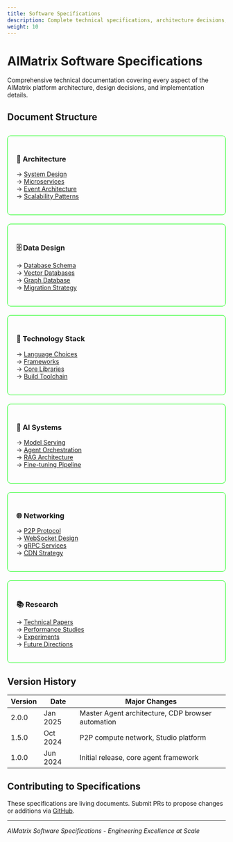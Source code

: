 ```yaml
---
title: Software Specifications
description: Complete technical specifications, architecture decisions, and engineering documentation for AIMatrix
weight: 10
---
```


# AIMatrix Software Specifications

Comprehensive technical documentation covering every aspect of the AIMatrix platform architecture, design decisions, and implementation details.

## Document Structure

<div style="display: grid; grid-template-columns: repeat(auto-fit, minmax(300px, 1fr)); gap: 20px; margin: 30px 0;">

  <div style="border: 1px solid #00ff00; padding: 20px; border-radius: 8px;">
    <h3>📐 Architecture</h3>
    <ul style="list-style: none; padding: 0;">
      <li>→ <a href="/specs/architecture/system-design">System Design</a></li>
      <li>→ <a href="/specs/architecture/microservices">Microservices</a></li>
      <li>→ <a href="/specs/architecture/event-driven">Event Architecture</a></li>
      <li>→ <a href="/specs/architecture/scalability">Scalability Patterns</a></li>
    </ul>
  </div>

  <div style="border: 1px solid #00ff00; padding: 20px; border-radius: 8px;">
    <h3>🗄️ Data Design</h3>
    <ul style="list-style: none; padding: 0;">
      <li>→ <a href="/specs/database/schema">Database Schema</a></li>
      <li>→ <a href="/specs/database/vector-stores">Vector Databases</a></li>
      <li>→ <a href="/specs/database/graph-db">Graph Database</a></li>
      <li>→ <a href="/specs/database/migrations">Migration Strategy</a></li>
    </ul>
  </div>

  <div style="border: 1px solid #00ff00; padding: 20px; border-radius: 8px;">
    <h3>🔧 Technology Stack</h3>
    <ul style="list-style: none; padding: 0;">
      <li>→ <a href="/specs/stack/languages">Language Choices</a></li>
      <li>→ <a href="/specs/stack/frameworks">Frameworks</a></li>
      <li>→ <a href="/specs/stack/libraries">Core Libraries</a></li>
      <li>→ <a href="/specs/stack/toolchain">Build Toolchain</a></li>
    </ul>
  </div>

  <div style="border: 1px solid #00ff00; padding: 20px; border-radius: 8px;">
    <h3>🤖 AI Systems</h3>
    <ul style="list-style: none; padding: 0;">
      <li>→ <a href="/specs/ai/model-serving">Model Serving</a></li>
      <li>→ <a href="/specs/ai/orchestration">Agent Orchestration</a></li>
      <li>→ <a href="/specs/ai/rag-pipeline">RAG Architecture</a></li>
      <li>→ <a href="/specs/ai/fine-tuning">Fine-tuning Pipeline</a></li>
    </ul>
  </div>

  <div style="border: 1px solid #00ff00; padding: 20px; border-radius: 8px;">
    <h3>🌐 Networking</h3>
    <ul style="list-style: none; padding: 0;">
      <li>→ <a href="/specs/network/p2p">P2P Protocol</a></li>
      <li>→ <a href="/specs/network/websocket">WebSocket Design</a></li>
      <li>→ <a href="/specs/network/grpc">gRPC Services</a></li>
      <li>→ <a href="/specs/network/cdn">CDN Strategy</a></li>
    </ul>
  </div>

  <div style="border: 1px solid #00ff00; padding: 20px; border-radius: 8px;">
    <h3>📚 Research</h3>
    <ul style="list-style: none; padding: 0;">
      <li>→ <a href="/specs/research/papers">Technical Papers</a></li>
      <li>→ <a href="/specs/research/benchmarks">Performance Studies</a></li>
      <li>→ <a href="/specs/research/experiments">Experiments</a></li>
      <li>→ <a href="/specs/research/future">Future Directions</a></li>
    </ul>
  </div>

</div>

## Version History

| Version | Date | Major Changes |
|---------|------|---------------|
| 2.0.0 | Jan 2025 | Master Agent architecture, CDP browser automation |
| 1.5.0 | Oct 2024 | P2P compute network, Studio platform |
| 1.0.0 | Jun 2024 | Initial release, core agent framework |

## Contributing to Specifications

These specifications are living documents. Submit PRs to propose changes or additions via [GitHub](https://github.com/aimatrix/specs).

---

*AIMatrix Software Specifications - Engineering Excellence at Scale*